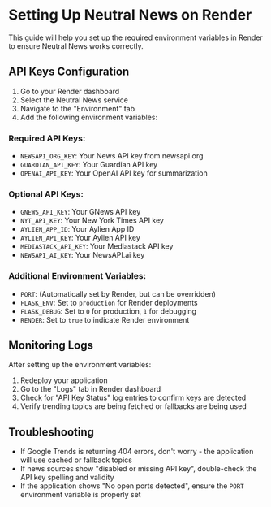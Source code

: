 # Setting Up Neutral News on Render

This guide will help you set up the required environment variables in Render to ensure Neutral News works correctly.

## API Keys Configuration

1. Go to your Render dashboard
2. Select the Neutral News service
3. Navigate to the "Environment" tab
4. Add the following environment variables:

### Required API Keys:

- `NEWSAPI_ORG_KEY`: Your News API key from newsapi.org
- `GUARDIAN_API_KEY`: Your Guardian API key
- `OPENAI_API_KEY`: Your OpenAI API key for summarization

### Optional API Keys:

- `GNEWS_API_KEY`: Your GNews API key
- `NYT_API_KEY`: Your New York Times API key
- `AYLIEN_APP_ID`: Your Aylien App ID
- `AYLIEN_API_KEY`: Your Aylien API key
- `MEDIASTACK_API_KEY`: Your Mediastack API key
- `NEWSAPI_AI_KEY`: Your NewsAPI.ai key

### Additional Environment Variables:

- `PORT`: (Automatically set by Render, but can be overridden)
- `FLASK_ENV`: Set to `production` for Render deployments
- `FLASK_DEBUG`: Set to `0` for production, `1` for debugging
- `RENDER`: Set to `true` to indicate Render environment

## Monitoring Logs

After setting up the environment variables:

1. Redeploy your application
2. Go to the "Logs" tab in Render dashboard
3. Check for "API Key Status" log entries to confirm keys are detected
4. Verify trending topics are being fetched or fallbacks are being used

## Troubleshooting

- If Google Trends is returning 404 errors, don't worry - the application will use cached or fallback topics
- If news sources show "disabled or missing API key", double-check the API key spelling and validity
- If the application shows "No open ports detected", ensure the `PORT` environment variable is properly set 